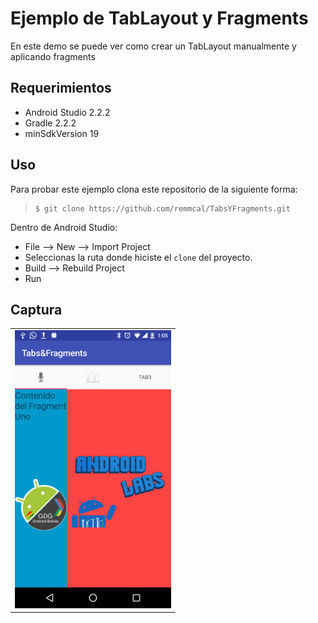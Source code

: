 Ejemplo de TabLayout y Fragments
========================

En este demo se puede ver como crear un TabLayout manualmente y aplicando fragments

Requerimientos
------------
  * Android Studio 2.2.2
  * Gradle 2.2.2
  * minSdkVersion 19

Uso
---------
Para probar este ejemplo clona este repositorio de la siguiente forma:
>
>     $ git clone https://github.com/remmcal/TabsYFragments.git

Dentro de Android Studio:

* File --> New --> Import Project
* Seleccionas la ruta donde hiciste el `clone` del proyecto.
* Build --> Rebuild Project
* Run

Captura
---------

<div align="center">
    <center>
        <table border="0">
            <tr>
                <td><img src="/img/captura.png" width="250"></td>
            </tr>
        </table>
    </center>
</div>
<br><br>
